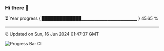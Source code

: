 ### Hi there 👋

⏳ Year progress { █████████████▁▁▁▁▁▁▁▁▁▁▁▁▁▁▁▁▁ } 45.65 %

---

⏰ Updated on Sun, 16 Jun 2024 01:47:37 GMT

![Progress Bar CI](https://github.com/IshwaranRudhara/GIT-ACTION/workflows/Progress%20Bar%20CI/badge.svg)
